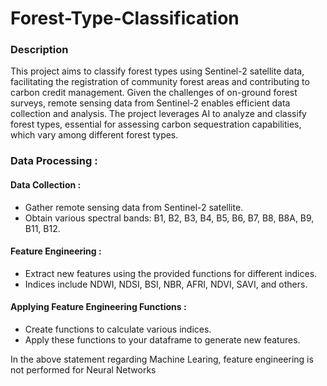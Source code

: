 # Forest-Type-Classification
### Description
This project aims to classify forest types using Sentinel-2 satellite data, facilitating the registration of community forest areas and contributing to carbon credit management. Given the challenges of on-ground forest surveys, remote sensing data from Sentinel-2 enables efficient data collection and analysis. The project leverages AI to analyze and classify forest types, essential for assessing carbon sequestration capabilities, which vary among different forest types.
### Data Processing :
#### Data Collection :
- Gather remote sensing data from Sentinel-2 satellite.
- Obtain various spectral bands: B1, B2, B3, B4, B5, B6, B7, B8, B8A, B9, B11, B12.
#### Feature Engineering :
- Extract new features using the provided functions for different indices.
- Indices include NDWI, NDSI, BSI, NBR, AFRI, NDVI, SAVI, and others.
#### Applying Feature Engineering Functions :
- Create functions to calculate various indices.
- Apply these functions to your dataframe to generate new features.

In the above statement regarding Machine Learing, feature engineering is not performed for Neural Networks
